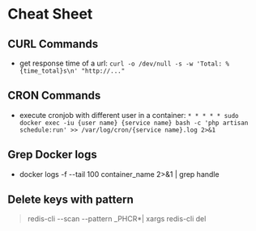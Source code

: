 # Cheat Sheet

## CURL Commands
- get response time of a url: `curl -o /dev/null -s -w 'Total: %{time_total}s\n' "http://..."`

## CRON Commands

- execute cronjob with different user in a container: `* * * * * sudo docker exec -iu {user name} {service name} bash -c 'php artisan schedule:run' >> /var/log/cron/{service name}.log 2>&1`

## Grep Docker logs
- docker logs -f --tail 100 container_name 2>&1 | grep handle


## Delete keys with pattern
> redis-cli --scan --pattern _PHCR*| xargs redis-cli del
